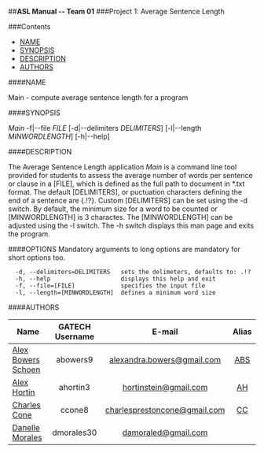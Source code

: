 ##**ASL Manual -- Team 01**
###Project 1: Average Sentence Length

###Contents

- [NAME](#NAME)
- [SYNOPSIS](#SYNOPSIS)	
- [DESCRIPTION](#DESCRIPTION)
- [AUTHORS](#AUTHORS)

####NAME       

Main - compute average sentence length for a program

####SYNOPSIS        

*Main* -f|--file _FILE_ [-d|--delimiters _DELIMITERS_] [-l|--length _MINWORDLENGTH_] [-h|--help]


####DESCRIPTION    

The Average Sentence Length application *Main* is a command line tool provided for students to assess the average number of words per sentence or clause in a [FILE], which is defined as the full path to document in *.txt format.  The default [DELIMITERS], or puctuation characters defining the end of a sentence are {.!?}.  Custom [DELIMITERS] can be set using the -d switch.  By default, the minimum size for a word to be counted or [MINWORDLENGTH] is 3 charactes.  The [MINWORDLENGTH] can be adjusted using the -l switch. The -h switch displays this man page and exits the program.


####OPTIONS
Mandatory arguments to long options are mandatory for short options too.
```
  -d, --delimiters=DELIMITERS   sets the delimeters, defaults to: .!?
  -h, --help                    displays this help and exit
  -f, --file=[FILE]             specifies the input file
  -l, --length=[MINWORDLENGTH]  defines a minimum word size
```
####AUTHORS      

| Name  				| GATECH Username		| E-mail						| Alias |
| --------------------- |:---------------------:|:-----------------------------:|:-----:| 
| [Alex Bowers Schoen](http://github.com/bowersaa )  	| abowers9				| alexandra.bowers@gmail.com 	| [ABS](http://github.com/bowersaa )   |
| [Alex Hortin](http://github.com/hortinstein) 	 		| ahortin3				| hortinstein@gmail.com  		| [AH](http://github.com/hortinstein )    |
| [Charles Cone](http://github.com/ccone8)  	 		| ccone8		        | charlesprestoncone@gmail.com  | [CC](http://github.com/ccone8 )    |
| [Danelle Morales](http://github.com/DannieMorales) 		| dmorales30			| damoraled@gmail.com
